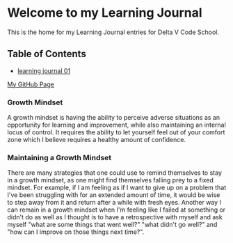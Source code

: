 # Welcome to my Learning Journal

This is the home for my Learning Journal entries for Delta V Code School. 



## Table of Contents
- [learning journal 01](learningjournal01.md)

[My GitHub Page](https://selmat273.github.io/LearningJournal/)

### Growth Mindset
A growth mindset is having the ability to perceive adverse situations as an opportunity for learning and improvement, while also maintaining an internal locus of control. It requires the ability to let yourself feel out of your comfort zone which I believe requires a healthy amount of confidence. 

### Maintaining a Growth Mindset
There are many strategies that one could use to remind themselves to stay in a growth mindset, as one might find themselves falling prey to a fixed mindset. For example, if I am feeling as if I want to give up on a problem that I've been struggling with for an extended amount of time, it would be wise to step away from it and return after a while with fresh eyes. Another way I can remain in a growth mindset when I'm feeling like I failed at something or didn't do as well as I thought is to have a retrospective with myself and ask myself "what are some things that went well?" "what didn't go well?" and "how can I improve on those things next time?".  

